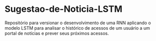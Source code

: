 # Sugestao-de-Noticia-LSTM
Repositório para versionar o desenvolvimento de uma RNN aplicando o modelo LSTM para analisar o histórico de acessos de um usuário a um portal de notícias e prever seus próximos acessos.
